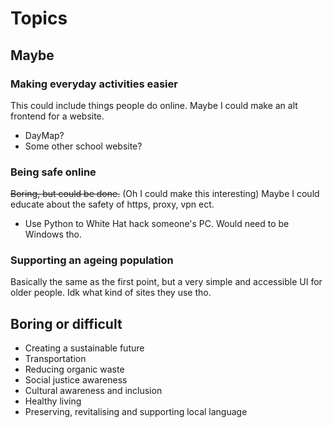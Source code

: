 # Topics
## Maybe
### Making everyday activities easier
This could include things people do online. Maybe I could make an alt frontend for a website.
- DayMap?
- Some other school website?
### Being safe online
~~Boring, but could be done.~~ (Oh I could make this interesting) Maybe I could educate about the safety of https, proxy, vpn ect.
- Use Python to White Hat hack someone's PC. Would need to be Windows tho.
### Supporting an ageing population
Basically the same as the first point, but a very simple and accessible UI for older people. Idk what kind of sites they use tho.

## Boring or difficult
- Creating a sustainable future
- Transportation
- Reducing organic waste
- Social justice awareness
- Cultural awareness and inclusion
- Healthy living
- Preserving, revitalising and supporting local language